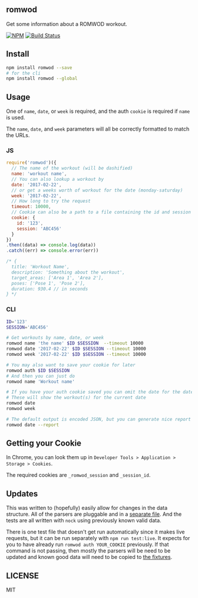 romwod
--------------

Get some information about a ROMWOD workout.

[![NPM](https://nodei.co/npm/@lukekarrys/romwod.png)](https://nodei.co/npm/@lukekarrys/romwod/)
[![Build Status](https://travis-ci.org/lukekarrys/romwod.png?branch=master)](https://travis-ci.org/lukekarrys/romwod)


## Install

```sh
npm install romwod --save
# for the cli
npm install romwod --global
```

## Usage

One of `name`, `date`, or `week` is required, and the auth `cookie` is required if `name` is used.

The `name`, `date`, and `week` parameters will all be correctly formatted to match the URLs.

### JS

```js
require('romwod')({
  // The name of the workout (will be dashified)
  name: 'workout name',
  // You can also lookup a workout by
  date: '2017-02-22',
  // or get a weeks worth of workout for the date (monday-saturday)
  week: '2017-02-22',
  // How long to try the request
  timeout: 10000,
  // Cookie can also be a path to a file containing the id and session like `$ID\n$SESSION`
  cookie: {
    id: '123',
    session: 'ABC456'
  }
})
.then((data) => console.log(data))
.catch((err) => console.error(err))

/* {
  title: 'Workout Name',
  description: 'Something about the workout',
  target_areas: ['Area 1', 'Area 2'],
  poses: ['Pose 1', 'Pose 2'],
  duration: 930.4 // in seconds
} */
```

### CLI

```sh
ID='123'
SESSION='ABC456'

# Get workouts by name, date, or week
romwod name 'the name' $ID $SESSION  --timeout 10000
romwod date '2017-02-22' $ID $SESSION --timeout 10000
romwod week '2017-02-22' $ID $SESSION --timeout 10000

# You may also want to save your cookie for later
romwod auth $ID $SESSION
# And then you can just do
romwod name 'Workout name'

# If you have your auth cookie saved you can omit the date for the date/week commands
# These will show the workout(s) for the current date
romwod date
romwod week

# The default output is encoded JSON, but you can generate nice report format with
romwod date --report
```


## Getting your Cookie

In Chrome, you can look them up in `Developer Tools > Application > Storage > Cookies`.

The required cookies are `_romwod_session` and `_session_id`. 


## Updates

This was written to (hopefully) easily allow for changes in the data structure. All of the parsers are pluggable and in a [separate file](./lib/parsers.js). And the tests are all written with `nock` using previously known valid data.

There is one test file that doesn't get run automatically since it makes live requests, but it can be run separately with `npm run test:live`. It expects for you to have already run `romwod auth YOUR_COOKIE` previously. If that command is not passing, then mostly the parsers will be need to be updated and known good data will need to be copied to [the fixtures](./test/fixtures).


## LICENSE

MIT
